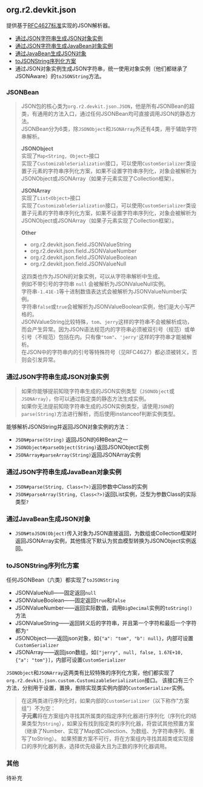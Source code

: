 ## org.r2.devkit.json
提供基于[RFC4627标准](../../rfc4627.txt)实现的JSON解析器。

* [通过JSON字符串生成JSON对象实例](#通过JSON字符串生成JSON对象实例)
* [通过JSON字符串生成JavaBean对象实例](#通过JSON字符串生成JavaBean对象实例)
* [通过JavaBean生成JSON对象](#通过JavaBean生成JSON对象)
* [toJSONString序列化方案](#toJSONString序列化方案)
* 通过JSON对象实例生成JSON字符串，统一使用对象实例（他们都继承了JSONAware）的`toJSONString`方法。

### JSONBean
> JSON包的核心类为`org.r2.devkit.json.JSON`，他是所有JSONBean的超类，有通用的方法入口，通过任何JSONBean均可直接调用JSON的静态方法。\
> JSONBean分为6类，除`JSONObject`和`JSONArray`外还有4类，用于辅助字符串解析。
>
>**JSONObject**\
>实现了`Map<String, Object>`接口\
>实现了`CustomizableSerialization`接口，可以使用`CustomSerializer`类设置子元素的字符串序列化方案，如果不设置字符串序列化，对象会被解析为JSONObject或JSONArray（如果子元素实现了Collection框架）。
>
>**JSONArray**\
>实现了`List<Object>`接口\
>实现了`CustomizableSerialization`接口，可以使用`CustomSerializer`类设置子元素的字符串序列化方案，如果不设置字符串序列化，对象会被解析为JSONObject或JSONArray（如果子元素实现了Collection框架）。
>
>**Other**
>* org.r2.devkit.json.field.JSONValueString
>* org.r2.devkit.json.field.JSONValueNumber
>* org.r2.devkit.json.field.JSONValueBoolean
>* org.r2.devkit.json.field.JSONValueNull
>
> 这四类也作为JSON的对象实例，可以从字符串解析中生成。\
> 例如不带引号的字符串 `null` 会被解析为JSONValueNull实例。\
> 字符串`-1.41E-1`等十进制数值表达式会被解析为JSONValueNumber实例。\
> 字符串`false`或`true`会被解析为JSONValueBoolean实例，他们是大小写严格的。\
> JSONValueString比较特殊，`tom`、`jerry`这样的字符串不会被解析成功，而会产生异常。因为JSON语法规范内的字符串必须被双引号（规范）或单引号（不规范）包括在内。只有像`"tom"`、`'jerry'`这样的字符串才能被解析。\
> 在JSON中的字符串内的引号等特殊符号（见RFC4627）都必须被转义，否则会引发异常。

### 通过JSON字符串生成JSON对象实例
>如果你能够提前知晓字符串生成的JSON实例类型（`JSONObject`或`JSONArray`），你可以通过指定类的静态方法生成实例。\
>如果你无法提前知晓字符串生成的JSON实例类型，请使用`JSON`的`parse(String)`方法进行解析，而后使用instanceof判断实例类型。

能够解析JSONString并返回JSON对象实例的方法：
* `JSON#parse(String)` 返回JSON的6种Bean之一
* `JSONObject#parseObject(String)`返回JSONObject实例
* `JSONArray#parseArray(String)`返回JSONArray实例

### 通过JSON字符串生成JavaBean对象实例
* `JSON#parse(String, Class<?>)`返回参数中Class的实例
* `JSON#parseArray(String, Class<?>)`返回List实例，泛型为参数Class的实际类型`?`

### 通过JavaBean生成JSON对象
* `JSON#toJSON(Object)`传入对象为JSON直接返回，为数组或Collection框架时返回JSONArray实例，其他情况下默认为贫血模型转换为JSONObject实例返回。

### toJSONString序列化方案
任何JSONBean（六类）都实现了`toJSONString`
* JSONValueNull——固定返回`null`
* JSONValueBoolean——固定返回`true`和`false`
* JSONValueNumber——返回实际数值，调用`BigDecimal`实例的`toString()`方法
* JSONValueString——返回转义后的字符串，并且第一个字符和最后一个字符都为`"`
* JSONObject——返回json对象，如`{"a": "tom", "b": null}`，内部可设置`CustomSerializer`
* JSONArray——返回json数组，如`["jerry", null, false, 1.67E+10, {"a": "tom"}]`，内部可设置`CustomSerializer`

`JSONObject`和`JSONArray`这两类有比较特殊的序列化方案，他们都实现了`org.r2.devkit.json.custom.CustomizableSerialization`接口。
该接口有三个方法，分别用于设置，置换，删除实现类实例内部的`CustomSerializer`实例。
> 在这两类进行序列化时，如果内部的`CustomSerializer`（以下称作"方案组"）不为空：\
> **子元素**将在方案组内寻找其所属类的指定序列化器进行序列化（序列化的结果类型为`String`），如果没有找到指定类的序列化器，将尝试其他预置方案（继承了Number、实现了Map或Collection、为数组、为字符串序列、重写了toString）。
> 如果预置方案不可行，将在方案组内寻找其超类或实现接口的序列化器列表，选择优先级最大且为正数的序列化器调用。

### 其他
待补充